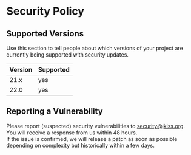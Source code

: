 # Security Policy

## Supported Versions

Use this section to tell people about which versions of your project are
currently being supported with security updates.

| Version | Supported         |
| ------- | ------------------|
| 21.x   | yes                |
| 22.0   | yes                |

## Reporting a Vulnerability

Please report (suspected) security vulnerabilities to security@jkiss.org.    
You will receive a response from us within 48 hours.    
If the issue is confirmed, we will release a patch as soon as possible depending on complexity but historically within a few days.